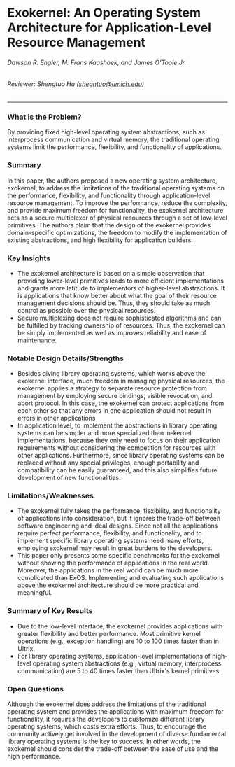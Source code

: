 Exokernel: An Operating System Architecture for Application-Level Resource Management
===

###### Dawson R. Engler, M. Frans Kaashoek, and James O’Toole Jr.

###### Reviewer: Shengtuo Hu (shegntuo@umich.edu)

---

### What is the Problem?

By providing fixed high-level operating system abstractions, such as interprocess communication and virtual memory, the traditional operating systems limit the performance, flexibility, and functionality of applications.

### Summary

In this paper, the authors proposed a new operating system architecture, exokernel, to address the limitations of the traditional operating systems on the performance, flexibility, and functionality through application-level resource management. To improve the performance, reduce the complexity, and provide maximum freedom for functionality, the exokernel architecture acts as a secure multiplexer of physical resources through a set of low-level primitives. The authors claim that the design of the exokernel provides domain-specific optimizations, the freedom to modify the implementation of existing abstractions, and high flexibility for application builders.

### Key Insights

- The exokernel architecture is based on a simple observation that providing lower-level primitives leads to more efficient implementations and grants more latitude to implementors of higher-level abstractions. It is applications that know better about what the goal of their resource management decisions should be. Thus, they should take as much control as possible over the physical resources.
- Secure multiplexing does not require sophisticated algorithms and can be fulfilled by tracking ownership of resources. Thus, the exokernel can be simply implemented as well as improves reliability and ease of maintenance.

### Notable Design Details/Strengths

- Besides giving library operating systems, which works above the exokernel interface, much freedom in managing physical resources, the exokernel applies a strategy to separate resource protection from management by employing secure bindings, visible revocation, and abort protocol. In this case, the exokernel can protect applications from each other so that any errors in one application should not result in errors in other applications
- In application level, to implement the abstractions in library operating systems can be simpler and more specialized than in-kernel implementations, because they only need to focus on their application requirements without considering the competition for resources with other applications. Furthermore, since library operating systems can be replaced without any special privileges, enough portability and compatibility can be easily guaranteed, and this also simplifies future development of new functionalities.

### Limitations/Weaknesses

- The exokernel fully takes the performance, flexibility, and functionality of applications into consideration, but it ignores the trade-off between software engineering and ideal designs. Since not all the applications require perfect performance, flexibility, and functionality, and to implement specific library operating systems need many efforts, employing exokernel may result in great burdens to the developers.
- This paper only presents some specific benchmarks for the exokernel without showing the performance of applications in the real world. Moreover, the applications in the real world can be much more complicated than ExOS. Implementing and evaluating such applications above the exokernel architecture should be more practical and meaningful.

### Summary of Key Results

- Due to the low-level interface, the exokernel provides applications with greater flexibility and better performance. Most primitive kernel operations (e.g., exception handling) are 10 to 100 times faster than in Ultrix.
- For library operating systems, application-level implementations of high-level operating system abstractions (e.g., virtual memory, interprocess communication) are 5 to 40 times faster than Ultrix's kernel primitives.

### Open Questions

Although the exokernel does address the limitations of the traditional operating system and provides the applications with maximum freedom for functionality, it requires the developers to customize different library operating systems, which costs extra efforts. Thus, to encourage the community actively get involved in the development of diverse fundamental library operating systems is the key to success. In other words, the exokernel should consider the trade-off between the ease of use and the high performance.
